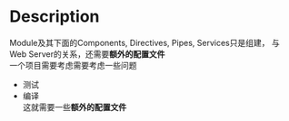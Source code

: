 # Description
  Module及其下面的Components, Directives, Pipes, Services只是组建， 与Web Server的关系，还需要**额外的配置文件**  
  一个项目需要考虑需要考虑一些问题  
  * 测试  
  * 编译  
  这就需要一些**额外的配置文件**  
  
  
  
  
